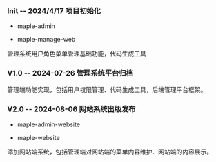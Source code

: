 ### Init  -- 2024/4/17 项目初始化

* maple-admin

* maple-manage-web 

管理系统用户角色菜单管理基础功能，代码生成工具

### V1.0 -- 2024-07-26 管理系统平台归档 

管理端功能实现，包括用户权限管理、代码生成工具，后端管理平台框架。

### V2.0 -- 2024-08-06 网站系统出版发布

* maple-admin-website
  
* maple-website

添加网站端系统，包括管理端对网站端的菜单内容维护、网站端的内容展示。